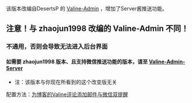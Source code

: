 该版本改编自DesertsP 的 [Valine-Admin](https://github.com/DesertsP/Valine-Admin) ，增加了Server酱推送功能。

## 注意！与 zhaojun1998 改编的 Valine-Admin 不同！
### 不通用，否则会导致无法进入后台界面

#### 如需要 zhaojun1998 版本、且支持微信推送功能的版本，请至 [Valine-Admin-Server](https://github.com/sviptzk/Valine-Admin-Server/) 
* 注：该版本与你现在所看到的这个改变版无关

配置方法：[为博客的Valine评论添加邮件与微信双提醒]()